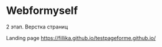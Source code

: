 # Webformyself

2 этап. Верстка страниц

Landing page
https://fillika.github.io/testpageforme.github.io/
